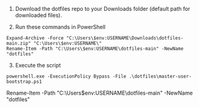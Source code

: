 1. Download the dotfiles repo to your Downloads folder (default path for downloaded files).

3. Run these commands in PowerShell
```
Expand-Archive -Force "C:\Users\$env:USERNAME\Downloads\dotfiles-main.zip" "C:\Users\$env:USERNAME\"
Rename-Item -Path "C:\Users\$env:USERNAME\dotfiles-main" -NewName "dotfiles"
```

3. Execute the script
```
powershell.exe -ExecutionPolicy Bypass -File .\dotfiles\master-user-bootstrap.ps1
```

Rename-Item -Path "C:\Users\$env:USERNAME\dotfiles-main" -NewName "dotfiles"
